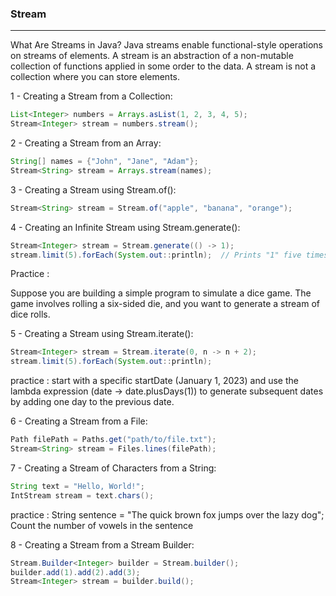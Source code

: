 ### Stream
-----------------------------------------
What Are Streams in Java? 
Java streams enable functional-style operations on streams of elements.
A stream is an abstraction of a non-mutable collection of functions applied in some order to the data. 
A stream is not a collection where you can store elements.


1 - Creating a Stream from a Collection:


```java
List<Integer> numbers = Arrays.asList(1, 2, 3, 4, 5);
Stream<Integer> stream = numbers.stream();

```

2 - Creating a Stream from an Array:

```java
String[] names = {"John", "Jane", "Adam"};
Stream<String> stream = Arrays.stream(names);

```

3 - Creating a Stream using Stream.of():

```java
Stream<String> stream = Stream.of("apple", "banana", "orange");

```

4 - Creating an Infinite Stream using Stream.generate(): 

```java
Stream<Integer> stream = Stream.generate(() -> 1);
stream.limit(5).forEach(System.out::println);  // Prints "1" five times

```

Practice : 

Suppose you are building a simple program to simulate a dice game.
The game involves rolling a six-sided die, and you want to generate a stream of dice rolls.

5 - Creating a Stream using Stream.iterate():

```java
Stream<Integer> stream = Stream.iterate(0, n -> n + 2);
stream.limit(5).forEach(System.out::println);
```


practice :
start with a specific startDate (January 1, 2023) and use the lambda expression (date -> date.plusDays(1)) 
to generate subsequent dates by adding one day to the previous date.

6 - Creating a Stream from a File:
```java
Path filePath = Paths.get("path/to/file.txt");
Stream<String> stream = Files.lines(filePath);

```


7 - Creating a Stream of Characters from a String:

```java
String text = "Hello, World!";
IntStream stream = text.chars();

```

practice :
String sentence = "The quick brown fox jumps over the lazy dog";
Count the number of vowels in the sentence


8 - Creating a Stream from a Stream Builder:

```java
Stream.Builder<Integer> builder = Stream.builder();
builder.add(1).add(2).add(3);
Stream<Integer> stream = builder.build();

```



